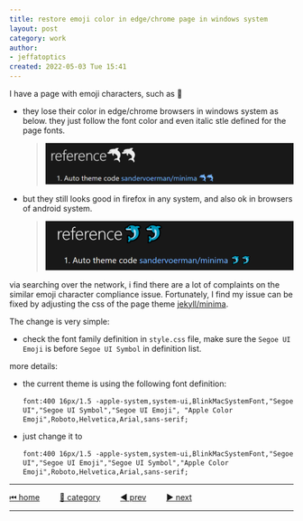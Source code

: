 ```yaml
---
title: restore emoji color in edge/chrome page in windows system
layout: post
category: work
author: 
- jeffatoptics
created: 2022-05-03 Tue 15:41
---
```


I have a page with emoji characters, such as 🐬

- they lose their color in edge/chrome browsers in windows system as below. they just follow the font color and even italic stle defined for the page fonts.
    >
    >![emoji lose color](../assets/20220503/bw-emoji.png)

- but they still looks good in firefox in any system, and also ok in browsers of android system. 
    >
    >![emoji lose color](../assets/20220503/color-emoji.png)

via searching over the network, i find there are a lot of complaints on the similar emoji character compliance issue. Fortunately, I find my issue can be fixed by adjusting the css of the page theme [jekyll/minima](https://github.com/jekyll/minima).

The change is very simple:

- check the font family definition in `style.css` file, make sure the `Segoe UI Emoji` is before `Segoe UI Symbol` in definition list.

more details:

- the current theme is using the following font definition:
    ```
    font:400 16px/1.5 -apple-system,system-ui,BlinkMacSystemFont,"Segoe UI","Segoe UI Symbol","Segoe UI Emoji", "Apple Color Emoji",Roboto,Helvetica,Arial,sans-serif;
    ```

- just change it to
    ```
    font:400 16px/1.5 -apple-system,system-ui,BlinkMacSystemFont,"Segoe UI","Segoe UI Emoji","Segoe UI Symbol","Apple Color Emoji",Roboto,Helvetica,Arial,sans-serif;
    ```

---

[⏮ home](../index.md) &nbsp; &nbsp; &nbsp; &nbsp; [🔀 category](../category.md) &nbsp; &nbsp; &nbsp; &nbsp; [◀️ prev](./2022-05-02-make-minima-perfect.md) &nbsp; &nbsp; &nbsp; &nbsp; [▶️ next]()

---
